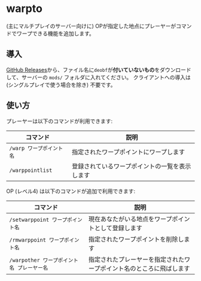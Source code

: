 # warpto

(主にマルチプレイのサーバー向けに) OPが指定した地点にプレーヤーがコマンドでワープできる機能を追加します。

## 導入

[GitHub Releases](https://github.com/rinsuki/mcmod-warpto/releases)から、ファイル名に`deobf`が**付いていないもの**をダウンロードして、サーバーの `mods/` フォルダに入れてください。
クライアントへの導入は (シングルプレイで使う場合を除き) 不要です。

## 使い方

プレーヤーは以下のコマンドが利用できます:

|コマンド|説明|
|---|---|
|`/warp ワープポイント名`|指定されたワープポイントにワープします|
|`/warppointlist`|登録されているワープポイントの一覧を表示します|

OP (レベル4) は以下のコマンドが追加で利用できます:

|コマンド|説明|
|---|---|
|`/setwarppoint ワープポイント名`|現在あなたがいる地点をワープポイントとして登録します|
|`/rmwarppoint ワープポイント名`|指定されたワープポイントを削除します|
|`/warpother ワープポイント名 プレーヤー名`|指定されたプレーヤーを指定されたワープポイント名のところに飛ばします|
